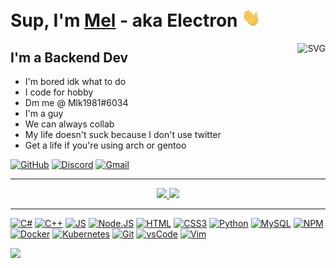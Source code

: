 # Sup, I'm [Mel](https://mlks1981.repl.co) - aka Electron <img width="30px" src="https://github.com/SatYu26/SatYu26/raw/master/Assets/Hi.gif" />

<img align="right" alt="SVG" height="50px" src="https://profile-counter.glitch.me/{Mlks1981}/count.svg" />

## I'm a Backend Dev

- I'm bored idk what to do
- I code for hobby
- Dm me @ Mlk1981#6034
- I'm a guy
- We can always collab
- My life doesn't suck because I don't use twitter
- Get a life if you're using arch or gentoo

[![GitHub](https://img.shields.io/badge/GitHub-100000?style=for-the-badge&logo=github&logoColor=white)](https://github.com/Mlks1981)
[![Discord](https://img.shields.io/badge/Discord-7289DA?style=for-the-badge&logo=discord&logoColor=white)](https://discord.gg/pGHKANMyXr)
[![Gmail](https://img.shields.io/badge/Gmail-D14836?style=for-the-badge&logo=gmail&logoColor=white)](mailto:meliksahagcadag@gmail.com)

---

<!--START_SECTION:waka-->
<p align="center">
<a href="https://github.com/AVS1508">
  <img height="180em" src="https://github-readme-stats-eight-theta.vercel.app/api?username=Mlks1981&show_icons=true&theme=algolia&include_all_commits=true&count_private=true"/>
  <img height="140em" src="https://github-readme-stats-eight-theta.vercel.app/api/top-langs/?username=Mlks1981&layout=compact&langs_count=8&theme=algolia"/>
</a>
</p>
<!--END_SECTION:waka-->


---


[![C#](https://img.shields.io/badge/C%23-239120?style=for-the-badge&logo=c-sharp&logoColor=white)]()
[![C++](https://img.shields.io/badge/C%2B%2B-00599C?style=for-the-badge&logo=c%2B%2B&logoColor=white)]()
[![JS](https://img.shields.io/badge/JavaScript-323330?style=for-the-badge&logo=javascript&logoColor=F7DF1E)]()
[![Node.JS](https://img.shields.io/badge/Node.js-43853D?style=for-the-badge&logo=node.js&logoColor=white)]()
[![HTML](https://img.shields.io/badge/HTML-239120?style=for-the-badge&logo=html5&logoColor=white)]()
[![CSS3](	https://img.shields.io/badge/CSS3-1572B6?style=for-the-badge&logo=css3&logoColor=white)]()
[![Python](https://img.shields.io/badge/Python-14354C?style=for-the-badge&logo=python&logoColor=white)]()
[![MySQL](https://img.shields.io/badge/MySQL-00000F?style=for-the-badge&logo=mysql&logoColor=white)]()
[![NPM](https://img.shields.io/badge/NPM-CB3837?style=for-the-badge&logo=npm&logoColor=white)]()
[![Docker](https://img.shields.io/badge/Docker-2CA5E0?style=for-the-badge&logo=docker&logoColor=white)]()
[![Kubernetes](https://img.shields.io/badge/Kubernetes-326ce5.svg?&style=for-the-badge&logo=kubernetes&logoColor=white)]()
[![Git](https://img.shields.io/badge/Git-F05032?style=for-the-badge&logo=git&logoColor=white)]()
[![vsCode](https://img.shields.io/badge/vsCode-0078D4?style=for-the-badge&logo=visual%20studio%20code&logoColor=white)]()
[![Vim](https://img.shields.io/badge/Vim-%2311AB00.svg?&style=for-the-badge&logo=vim&logoColor=white)]()


<img src="https://imgur.com/rilHVxA.png"/> 
